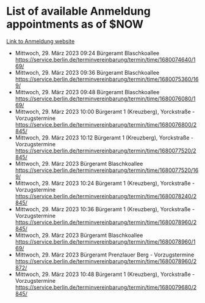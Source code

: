 # List of available Anmeldung appointments as of $NOW
[Link to Anmeldung website](https://service.berlin.de/terminvereinbarung/termin/tag.php?termin=1&anliegen[]=120686&dienstleisterlist=122210,122217,327316,122219,327312,122227,327314,122231,327346,122243,327348,122254,122252,329742,122260,329745,122262,329748,122271,327278,122273,327274,122277,327276,330436,122280,327294,122282,327290,122284,327292,122291,327270,122285,327266,122286,327264,122296,327268,150230,329760,122297,327286,122294,327284,122312,329763,122314,329775,122304,327330,122311,327334,122309,327332,317869,122281,327352,122279,329772,122283,122276,327324,122274,327326,122267,329766,122246,327318,122251,327320,122257,327322,122208,327298,122226,327300&herkunft=http%3A%2F%2Fservice.berlin.de%2Fdienstleistung%2F120686%2F)
- Mittwoch, 29. März 2023 09:24 Bürgeramt Blaschkoallee https://service.berlin.de/terminvereinbarung/termin/time/1680074640/169/
- Mittwoch, 29. März 2023 09:36 Bürgeramt Blaschkoallee https://service.berlin.de/terminvereinbarung/termin/time/1680075360/169/
- Mittwoch, 29. März 2023 09:48 Bürgeramt Blaschkoallee https://service.berlin.de/terminvereinbarung/termin/time/1680076080/169/
- Mittwoch, 29. März 2023 10:00 Bürgeramt 1 (Kreuzberg), Yorckstraße - Vorzugstermine https://service.berlin.de/terminvereinbarung/termin/time/1680076800/2845/
- Mittwoch, 29. März 2023 10:12 Bürgeramt 1 (Kreuzberg), Yorckstraße - Vorzugstermine https://service.berlin.de/terminvereinbarung/termin/time/1680077520/2845/
- Mittwoch, 29. März 2023  Bürgeramt Blaschkoallee https://service.berlin.de/terminvereinbarung/termin/time/1680077520/169/
- Mittwoch, 29. März 2023 10:24 Bürgeramt 1 (Kreuzberg), Yorckstraße - Vorzugstermine https://service.berlin.de/terminvereinbarung/termin/time/1680078240/2845/
- Mittwoch, 29. März 2023 10:36 Bürgeramt 1 (Kreuzberg), Yorckstraße - Vorzugstermine https://service.berlin.de/terminvereinbarung/termin/time/1680078960/2845/
- Mittwoch, 29. März 2023  Bürgeramt Blaschkoallee https://service.berlin.de/terminvereinbarung/termin/time/1680078960/169/
- Mittwoch, 29. März 2023  Bürgeramt Prenzlauer Berg - Vorzugstermine https://service.berlin.de/terminvereinbarung/termin/time/1680078960/2872/
- Mittwoch, 29. März 2023 10:48 Bürgeramt 1 (Kreuzberg), Yorckstraße - Vorzugstermine https://service.berlin.de/terminvereinbarung/termin/time/1680079680/2845/
